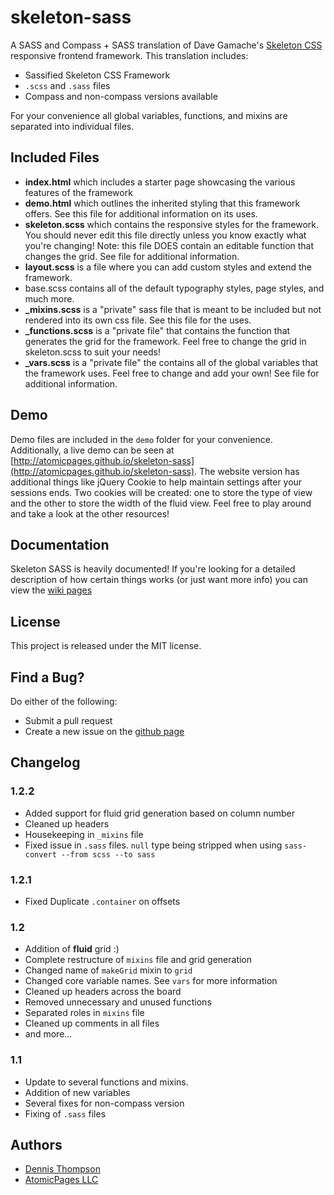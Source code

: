 skeleton-sass
=============

A SASS and Compass + SASS translation of Dave Gamache's [Skeleton CSS](http://getskeleton.com) responsive frontend framework. This translation includes:

* Sassified Skeleton CSS Framework
* `.scss` and `.sass` files
* Compass and non-compass versions available

For your convenience all global variables, functions, and mixins are separated into individual files.

Included Files
--------------
* **index.html** which includes a starter page showcasing the various features of the framework
* **demo.html** which outlines the inherited styling that this framework offers. See this file for additional information on its uses.
* **skeleton.scss** which contains the responsive styles for the framework. You should never edit this file directly unless you know exactly what you're changing! Note: this file DOES contain an editable function that changes the grid. See file for additional information.
* **layout.scss** is a file where you can add custom styles and extend the framework.
* base.scss contains all of the default typography styles, page styles, and much more.
* **_mixins.scss** is a "private" sass file that is meant to be included but not rendered into its own css file. See this file for the uses.
* **_functions.scss** is a "private file" that contains the function that generates the grid for the framework. Feel free to change the grid in skeleton.scss to suit your needs!
* **_vars.scss** is a "private file" the contains all of the global variables that the framework uses. Feel free to change and add your own! See file for additional information.

Demo
----
Demo files are included in the `demo` folder for your convenience. Additionally, a live demo can be seen at [http://atomicpages.github.io/skeleton-sass](http://atomicpages.github.io/skeleton-sass). The website version has additional things like jQuery Cookie to help maintain settings after your sessions ends. Two cookies will be created: one to store the type of view and the other to store the width of the fluid view. Feel free to play around and take a look at the other resources!

Documentation
-------------
Skeleton SASS is heavily documented! If you're looking for a detailed description of how certain things works (or just want more info) you can view the [wiki pages](https://github.com/atomicpages/skeleton-sass/wiki/_pages)

License
-------
This project is released under the MIT license.

Find a Bug?
-----------
Do either of the following:

* Submit a pull request
* Create a new issue on the [github page](https://github.com/atomicpages/skeleton-sass/)

Changelog
---------
### 1.2.2
* Added support for fluid grid generation based on column number
* Cleaned up headers
* Housekeeping in `_mixins` file
* Fixed issue in `.sass` files. `null` type being stripped when using `sass-convert --from scss --to sass`

### 1.2.1
* Fixed Duplicate `.container` on offsets

### 1.2
* Addition of **fluid** grid :)
* Complete restructure of `mixins` file and grid generation
* Changed name of `makeGrid` mixin to `grid`
* Changed core variable names. See `vars` for more information
* Cleaned up headers across the board
* Removed unnecessary and unused functions
* Separated roles in `mixins` file
* Cleaned up comments in all files
* and more...

### 1.1
* Update to several functions and mixins.
* Addition of new variables
* Several fixes for non-compass version
* Fixing of `.sass` files

Authors
-------
* [Dennis Thompson](http://dennis-thompson.com)
* [AtomicPages LLC](http://www.atomicpages.net)
